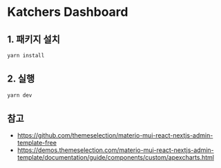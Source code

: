# Katchers Dashboard

## 1. 패키지 설치
```sh
yarn install
```

## 2. 실행
```sh
yarn dev
```

## 참고
- https://github.com/themeselection/materio-mui-react-nextjs-admin-template-free
- https://demos.themeselection.com/materio-mui-react-nextjs-admin-template/documentation/guide/components/custom/apexcharts.html